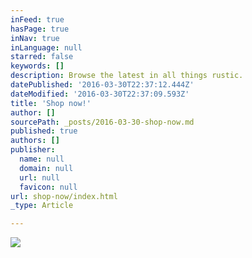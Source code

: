 ```yaml
---
inFeed: true
hasPage: true
inNav: true
inLanguage: null
starred: false
keywords: []
description: Browse the latest in all things rustic.
datePublished: '2016-03-30T22:37:12.444Z'
dateModified: '2016-03-30T22:37:09.593Z'
title: 'Shop now!'
author: []
sourcePath: _posts/2016-03-30-shop-now.md
published: true
authors: []
publisher:
  name: null
  domain: null
  url: null
  favicon: null
url: shop-now/index.html
_type: Article

---
```

![](https://the-grid-user-content.s3-us-west-2.amazonaws.com/4882414d-e504-45cd-89a3-37175d2bdac9.jpg)